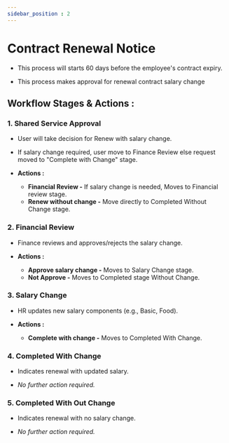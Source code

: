 ```yaml
---
sidebar_position : 2
---
```


# Contract Renewal Notice

  - This process will starts 60 days before the employee's contract expiry.

  - This process makes approval for renewal contract salary change

## Workflow Stages & Actions :

### 1. Shared Service Approval

  - User will take decision for Renew with salary change.

  - If salary change required, user move to Finance Review else request moved to "Complete with Change" stage.

  - **Actions :**
    - **Financial Review -** If salary change is needed, Moves to Financial review stage.
    - **Renew without change -** Move directly to Completed Without Change stage.

### 2. Financial Review

  - Finance reviews and approves/rejects the salary change.

  - **Actions :**
    - **Approve salary change -** Moves to Salary Change stage.
    - **Not Approve -** Moves to Completed stage Without Change.

### 3. Salary Change

  - HR updates new salary components (e.g., Basic, Food).

  - **Actions :**
    - **Complete with change -** Moves to Completed With Change.

### 4. Completed With Change

  - Indicates renewal with updated salary.

  - _No further action required._

### 5. Completed With Out Change

  - Indicates renewal with no salary change.

  - _No further action required._